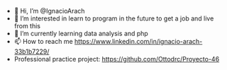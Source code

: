 - 👋 Hi, I’m @IgnacioArach
- 👀 I’m interested in  learn to program in the future to get a job and live from this
- 🌱 I’m currently learning  data analysis and php
- 📫 How to reach me  https://www.linkedin.com/in/ignacio-arach-33b1b7229/
- Professional practice project: https://github.com/Ottodrc/Proyecto-46


<!---
IgnacioArach/IgnacioArach is a ✨ special ✨ repository because its `README.md` (this file) appears on your GitHub profile.
You can click the Preview link to take a look at your changes.
--->
